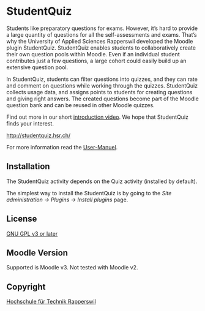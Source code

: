 # StudentQuiz

Students like preparatory questions for exams. However, it’s hard
to provide a large quantity of questions for all the self-assessments
and exams. That’s why the University of Applied Sciences Rapperswil
developed the Moodle plugin StudentQuiz. StudentQuiz enables students
to collaboratively create their own question pools within Moodle.
Even if an individual student contributes just a few questions, a large
cohort could easily build up an extensive question pool.

In StudentQuiz, students can filter questions into quizzes, and they
can rate and comment on questions while working through the quizzes.
StudentQuiz collects usage data, and assigns points to students for
creating questions and giving right answers. The created questions
become part of the Moodle question bank and can be reused in other
Moodle quizzes.

Find out more in our short [introduction video](https://tube.switch.ch/videos/637cda8a).
We hope that StudentQuiz finds your interest.

http://studentquiz.hsr.ch/

For more information read the [User-Manuel](manuals/User-Manual.pdf).


## Installation

The StudentQuiz activity depends on the Quiz activity (installed by default).

The simplest way to install the StudentQuiz is by going to the *Site administration -> Plugins -> Install plugins* page. 


## License

[GNU GPL v3 or later](http://www.gnu.org/copyleft/gpl.html) 

## Moodle Version

Supported is Moodle v3. Not tested with Moodle v2.

## Copyright

[Hochschule für Technik Rapperswil](https://www.hsr.ch/)